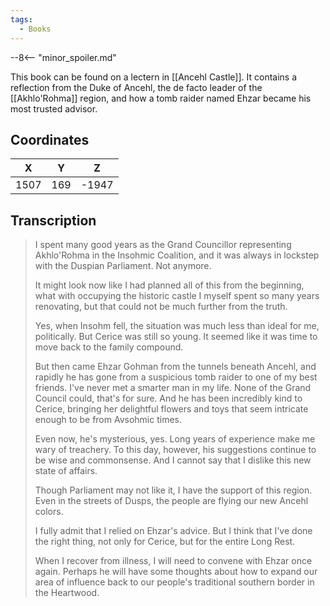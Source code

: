 ```yaml
---
tags:
  - Books
---
```


--8<-- "minor_spoiler.md"

This book can be found on a lectern in [[Ancehl Castle]]. It contains a reflection from the Duke of Ancehl, the de facto leader of the [[Akhlo'Rohma]] region, and how a tomb raider named Ehzar became his most trusted advisor.

## Coordinates
| **X** | **Y** | **Z** |
| :---: | :---: | :---: |
| 1507  |  169  | -1947 |

## Transcription
> I spent many good years as the Grand Councillor representing Akhlo'Rohma in the Insohmic Coalition, and it was always in lockstep with the Duspian Parliament. Not anymore.
>
> It might look now like I had planned all of this from the beginning, what with occupying the historic castle I myself spent so many years renovating, but that could not be much further from the truth.
>
> Yes, when Insohm fell, the situation was much less than ideal for me, politically. But Cerice was still so young. It seemed like it was time to move back to the family compound.
>
> But then came Ehzar Gohman from the tunnels beneath Ancehl, and rapidly he has gone from a suspicious tomb raider to one of my best friends. I've never met a smarter man in my life. None of the Grand Council could, that's for sure. And he has been incredibly kind to Cerice, bringing her delightful flowers and toys that seem intricate enough to be from Avsohmic times.
>
> Even now, he's mysterious, yes. Long years of experience make me wary of treachery. To this day, however, his suggestions continue to be wise and commonsense. And I cannot say that I dislike this new state of affairs.
>
> Though Parliament may not like it, I have the support of this region. Even in the streets of Dusps, the people are flying our new Ancehl colors.
>
> I fully admit that I relied on Ehzar's advice. But I think that I've done the right thing, not only for Cerice, but for the entire Long Rest.
>
> When I recover from illness, I will need to convene with Ehzar once again. Perhaps he will have some thoughts about how to expand our area of influence back to our people's traditional southern border in the Heartwood.

